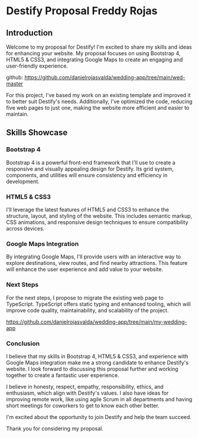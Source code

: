# Destify Proposal Freddy Rojas
## Introduction
Welcome to my proposal for Destify! I'm excited to share my skills and ideas for enhancing your website. My proposal focuses on using Bootstrap 4, HTML5 & CSS3, and integrating Google Maps to create an engaging and user-friendly experience.

github: https://github.com/danielrojasvalda/wedding-app/tree/main/wed-master

For this project, I've based my work on an existing template and improved it to better suit Destify's needs. Additionally, I've optimized the code, reducing five web pages to just one, making the website more efficient and easier to maintain.

## Skills Showcase

### Bootstrap 4
Bootstrap 4 is a powerful front-end framework that I'll use to create a responsive and visually appealing design for Destify. Its grid system, components, and utilities will ensure consistency and efficiency in development.

### HTML5 & CSS3
I'll leverage the latest features of HTML5 and CSS3 to enhance the structure, layout, and styling of the website. This includes semantic markup, CSS animations, and responsive design techniques to ensure compatibility across devices.

### Google Maps Integration
By integrating Google Maps, I'll provide users with an interactive way to explore destinations, view routes, and find nearby attractions. This feature will enhance the user experience and add value to your website.

### Next Steps
For the next steps, I propose to migrate the existing web page to TypeScript. TypeScript offers static typing and enhanced tooling, which will improve code quality, maintainability, and scalability of the project.

https://github.com/danielrojasvalda/wedding-app/tree/main/my-wedding-app

### Conclusion
I believe that my skills in Bootstrap 4, HTML5 & CSS3, and experience with Google Maps integration make me a strong candidate to enhance Destify's website. I look forward to discussing this proposal further and working together to create a fantastic user experience. 

I believe in honesty, respect, empathy, responsibility, ethics, and enthusiasm, which align with Destify's values. I also have ideas for improving remote work, like using agile Scrum in all departments and having short meetings for coworkers to get to know each other better.

I'm excited about the opportunity to join Destify and help the team succeed.

Thank you for considering my proposal.